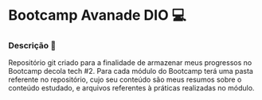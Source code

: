 # Bootcamp Avanade DIO :computer:

### Descrição :memo:

Repositório git criado para a finalidade de armazenar meus progressos no Bootcamp decola tech #2. Para cada módulo do Bootcamp terá uma pasta referente no repositório, cujo seu conteúdo são meus resumos sobre o conteúdo estudado, e arquivos referentes à práticas realizadas no módulo.

